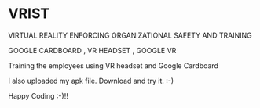 # VRIST 
 VIRTUAL REALITY ENFORCING ORGANIZATIONAL SAFETY AND TRAINING 
 
GOOGLE CARDBOARD , VR HEADSET , GOOGLE VR

Training the employees using VR headset and Google Cardboard

I also uploaded my apk file. Download and try it. :-)

Happy Coding :-)!!
